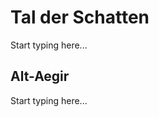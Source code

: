 # Tal der Schatten

Start typing here...

<procedure title="Charaktere aktuell an diesem Ort">
<list columns="3">
</list>
</procedure>

## Alt-Aegir

Start typing here...

<procedure title="Charaktere aktuell an diesem Ort">
<list columns="3">
</list>
</procedure>

